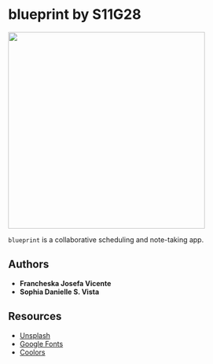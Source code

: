 # blueprint by S11G28
<p><img src="https://github.com/DLSU-CCAPDEV/2021T2-G28/blob/15ec5b6bf1ae579b7bd4a88375c06626d0887f23/images/logo.png" width="400px"></p>

`blueprint` is a collaborative scheduling and note-taking app.

## Authors
- **Francheska Josefa Vicente**
- **Sophia Danielle S. Vista**

## Resources
- [Unsplash](https://unsplash.com/)
- [Google Fonts](https://fonts.google.com/)
- [Coolors](https://coolors.co/e63946-f1faee-a8dadc-457b9d-1d3557)
